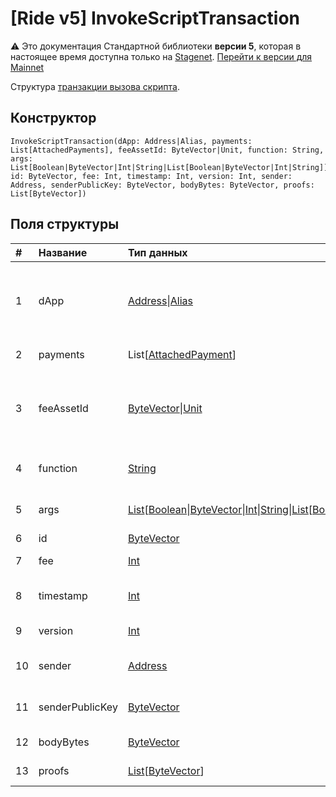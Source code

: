 # [Ride v5] InvokeScriptTransaction

:warning: Это документация Стандартной библиотеки **версии 5**, которая в настоящее время доступна только на [Stagenet](/ru/blockchain/blockchain-network/). [Перейти к версии для Mainnet](/ru/ride/structures/transaction-structures/invoke-script-transaction)

Структура [транзакции вызова скрипта](/ru/blockchain/transaction-type/invoke-script-transaction).

## Конструктор

```ride
InvokeScriptTransaction(dApp: Address|Alias, payments: List[AttachedPayments], feeAssetId: ByteVector|Unit, function: String, args: List[Boolean|ByteVector|Int|String|List[Boolean|ByteVector|Int|String]], id: ByteVector, fee: Int, timestamp: Int, version: Int, sender: Address, senderPublicKey: ByteVector, bodyBytes: ByteVector, proofs: List[ByteVector])
```

## Поля структуры

| # | Название | Тип данных | Описание |
| :--- | :--- | :--- | :--- |
| 1 | dApp | [Address](/ru/ride/v5/structures/common-structures/address)&#124;[Alias](/ru/ride/v5/structures/common-structures/alias) | [Адрес](/ru/blockchain/account/address) или [псевдоним](/ru/blockchain/account/alias) [аккаунта](/ru/blockchain/account/), который вызывает функцию |
| 2 | payments | List[[AttachedPayment](/ru/ride/v5/structures/common-structures/attached-payment)] | Приложенные платежи |
| 3 | feeAssetId | [ByteVector](/ru/ride/v5/data-types/byte-vector)&#124;[Unit](/ru/ride/v5/data-types/unit) | [Токен](/ru/blockchain/token/) комиссии. В настоящее время им может быть только [WAVES](/ru/blockchain/token/waves) |
| 4 | function | [String](/ru/ride/v5/data-types/string) | Имя [вызываемой функции](/ru/ride/v5/functions/callable-function) |
| 5 | args | [List](/ru/ride/v5/data-types/list)[[Boolean](/ru/ride/v5/data-types/boolean)&#124;[ByteVector](/ru/ride/v5/data-types/byte-vector)&#124;[Int](/ru/ride/v5/data-types/int)&#124;[String](/ru/ride/v5/data-types/string)&#124;[List](/ru/ride/v5/data-types/list)[[Boolean](/ru/ride/v5/data-types/boolean)&#124;[ByteVector](/ru/ride/v5/data-types/byte-vector)&#124;[Int](/ru/ride/v5/data-types/int)&#124;[String](/ru/ride/v5/data-types/string)]]  | Параметры вызываемой функции |
| 6 | id | [ByteVector](/ru/ride/v5/data-types/byte-vector) | ID транзакции |
| 7 | fee | [Int](/ru/ride/v5/data-types/int) | [Комиссия за транзакцию](/ru/blockchain/transaction/transaction-fee) |
| 8 | timestamp | [Int](/ru/ride/v5/data-types/int) | Временная метка транзакции |
| 9 | version | [Int](/ru/ride/v5/data-types/int) | Версия транзакции |
| 10 | sender | [Address](/ru/ride/v5/structures/common-structures/address) | [Адрес](/ru/blockchain/account/address) отправителя транзакции |
| 11 | senderPublicKey | [ByteVector](/ru/ride/v5/data-types/byte-vector) | Открытый ключ отправителя транзакции |
| 12 | bodyBytes | [ByteVector](/ru/ride/v5/data-types/byte-vector) | Байты тела транзакции |
| 13 | proofs | [List](/ru/ride/v5/data-types/list)[[ByteVector](/ru/ride/v5/data-types/byte-vector)] | Список [подтверждений](/ru/blockchain/transaction/transaction-proof) |
